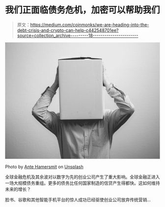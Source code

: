 # 我们正面临债务危机，加密可以帮助我们

> 原文：<https://medium.com/coinmonks/we-are-heading-into-the-debt-crisis-and-crypto-can-help-c442548701ee?source=collection_archive---------18----------------------->

![](img/25d6e3344ae25b21017353104481ca4a.png)

Photo by [Ante Hamersmit](https://unsplash.com/@ante_kante?utm_source=medium&utm_medium=referral) on [Unsplash](https://unsplash.com?utm_source=medium&utm_medium=referral)

全球金融危机及其余波对以数字为先的创业公司产生了重大影响。全球金融正进入一场大规模债务重组。更多的债务比任何国家制造的信贷产生得都快。这如何维持未来的增长？

脸书、谷歌和其他智能手机平台的惊人成功已经驱使创业公司放弃传统营销…